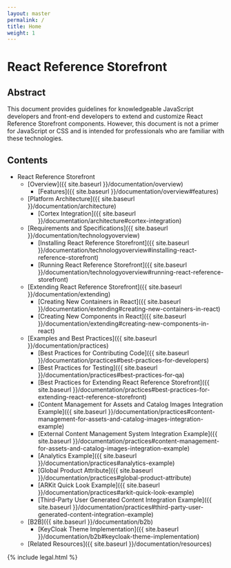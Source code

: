 ```yaml
---
layout: master
permalink: /
title: Home
weight: 1
---
```

# React Reference Storefront

## Abstract

This document provides guidelines for knowledgeable JavaScript developers and front-end developers to extend and customize React Reference Storefront components. However, this document is not a primer for JavaScript or CSS and is intended for professionals who are familiar with these technologies.

## Contents

* React Reference Storefront
  * [Overview]({{ site.baseurl }}/documentation/overview)
      * [Features]({{ site.baseurl }}/documentation/overview#features)
  * [Platform Architecture]({{ site.baseurl }}/documentation/architecture)
      * [Cortex Integration]({{ site.baseurl }}/documentation/architecture#cortex-integration)
  * [Requirements and Specifications]({{ site.baseurl }}/documentation/technologyoverview)
      *  [Installing React Reference Storefront]({{ site.baseurl }}/documentation/technologyoverview#installing-react-reference-storefront)
      *  [Running React Reference Storefront]({{ site.baseurl }}/documentation/technologyoverview#running-react-reference-storefront)
  * [Extending React Reference Storefront]({{ site.baseurl }}/documentation/extending)
      * [Creating New Containers in React]({{ site.baseurl }}/documentation/extending#creating-new-containers-in-react)
      * [Creating New Components in React]({{ site.baseurl }}/documentation/extending#creating-new-components-in-react)
  * [Examples and Best Practices]({{ site.baseurl }}/documentation/practices)
      * [Best Practices for Contributing Code]({{ site.baseurl }}/documentation/practices#best-practices-for-developers)
      * [Best Practices for Testing]({{ site.baseurl }}/documentation/practices#best-practices-for-qa)
      * [Best Practices for Extending React Reference Storefront]({{ site.baseurl }}/documentation/practices#best-practices-for-extending-react-reference-storefront)
      * [Content Management for Assets and Catalog Images Integration Example]({{ site.baseurl }}/documentation/practices#content-management-for-assets-and-catalog-images-integration-example)
      * [External Content Management System Integration Example]({{ site.baseurl }}/documentation/practices#content-management-for-assets-and-catalog-images-integration-example)
      * [Analytics Example]({{ site.baseurl }}/documentation/practices#analytics-example)
      * [Global Product Attribute]({{ site.baseurl }}/documentation/practices#global-product-attribute)
      * [ARKit Quick Look Example]({{ site.baseurl }}/documentation/practices#arkit-quick-look-example)
      * [Third-Party User Generated Content Integration Example]({{ site.baseurl }}/documentation/practices#third-party-user-generated-content-integration-example)
  * [B2B]({{ site.baseurl }}/documentation/b2b)
      *  [KeyCloak Theme Implementation]({{ site.baseurl }}/documentation/b2b#keycloak-theme-implementation)
  * [Related Resources]({{ site.baseurl }}/documentation/resources)

{% include legal.html %}
